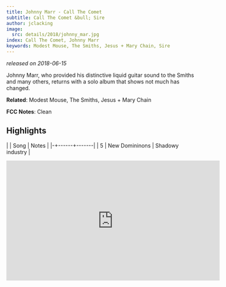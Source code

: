 ```yaml
---
title: Johnny Marr - Call The Comet
subtitle: Call The Comet &bull; Sire
author: jclacking
image:
  src: details/2018/johnny_mar.jpg
index: Call The Comet, Johnny Marr
keywords: Modest Mouse, The Smiths, Jesus + Mary Chain, Sire
---
```

_released on 2018-06-15_

Johnny Marr, who provided his distinctive liquid guitar sound to the Smiths and many others, returns with a solo album that shows not much has changed.

**Related**: Modest Mouse, The Smiths, Jesus + Mary Chain

<!--more-->

**FCC Notes**: Clean

## Highlights

| | Song | Notes |
|-+------+-------|
| 5 | New Domininons | Shadowy industry |

<div class="tlo-detail-video"><iframe width="560" height="315" src="https://www.youtube.com/embed/e5daIu9-OG0" frameborder="0" allow="autoplay; encrypted-media" allowfullscreen></iframe></div>

